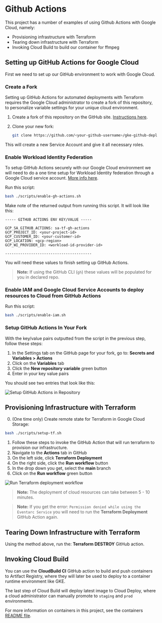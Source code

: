 # Github Actions
This project has a number of examples of using Github Actions with Google Cloud, namely:

- Provisioning infrastructure with Terraform
- Tearing down infrastructure with Terraform
- Invoking Cloud Build to build our container for ffmpeg

## Setting up GitHub Actions for Google Cloud

First we need to set up our GitHub environment to work with Google Cloud.

### Create a Fork

Setting up GitHub Actions for automated deployments with Terraform requires the Google Cloud administrator to create a fork of this repository, to personalize variable settings for your unique cloud environment.

1. Create a fork of this repository on the GitHub site. [Instructions here](https://docs.github.com/en/pull-requests/collaborating-with-pull-requests/working-with-forks/fork-a-repo).

2. Clone your new fork:

    ```bash
    git clone https://github.com/<your-github-username>/gke-github-deployment.git
    ```

This will create a new Service Account and give it all necessary roles.

### Enable Workload Identity Federation
To setup GitHub Actions securely with our Google Cloud environment we will need to do a one time setup for Workload Identity federation through a Google Cloud service account. [More info here](https://github.com/google-github-actions/auth?tab=readme-ov-file#workload-identity-federation-through-a-service-account).

Run this script:

```bash
bash ./scripts/enable-gh-actions.sh
```

Make note of the returned output from running this script. It will look like this:

```
----- GITHUB ACTIONS ENV KEY/VALUE -----

GCP_SA_GITHUB_ACTIONS: sa-tf-gh-actions
GCP_PROJECT_ID: <your-project-id>
GCP_CUSTOMER_ID: <your-customer-id>
GCP_LOCATION: <gcp-region>
GCP_WI_PROVIDER_ID: <workload-id-provider-id>

----------------------------------------
```

You will need these values to finish setting up GitHub Actions.

> __Note:__ If using the GitHub CLI (`gh`) these values will be populated for you in declared repo.

### Enable IAM and Google Cloud Service Accounts to deploy resources to Cloud from GitHub Actions

Run this script:

```bash
bash ./scripts/enable-iam.sh
```

### Setup GitHub Actions In Your Fork

With the key/value pairs outputted from the script in the previous step, follow these steps:

1. In the Settings tab on the GitHub page for your fork, go to: **Secrets and Variables > Actions**
1. Click on the **Variables** tab
1. Click the **New repository variable** green button
1. Enter in your key value pairs

You should see two entries that look like this:

![Setup GitHub Actions in Repository](../docs/img/gh-actions-env-setup.png)

## Provisioning Infrastructure with Terraform

0. (One time only) Create remote state for Terraform in Google Cloud Storage:

  ```bash
  bash ./scripts/setup-tf.sh
  ```

1. Follow these steps to invoke the GitHub Action that will run terraform to provision our infrastructure.
  1. Navigate to the **Actions** tab in GitHub
  1. On the left side, click **Terraform Deployment**
  1. On the right side, click the **Run workflow** button
  1. In the drop down you get, select the **main** branch
  1. Click on the **Run workflow** green button

![Run Terraform deployment workflow](../docs/img/gh-actions-workflow-run.png)

> __Note:__ The deployment of cloud resources can take between 5 - 10 minutes.

> __Note:__ If you get the error: `Permission denied while using the Eventarc Service` you will need to run the **Terraform Deployment** GitHub Action again.

## Tearing Down Infrastructure with Terraform

Using the method above, run the: **Terraform DESTROY** GitHub action.

## Invoking Cloud Build

You can use the **CloudBuild CI** GitHub action to build and push containers to Artifact Registry, where they will later be used to deploy to a container runtime environment like GKE.

The last step of Cloud Build will deploy latest image to Cloud Deploy, where a cloud administrator can manually promote to `staging` and `prod` environments.

For more information on containers in this project, see the containers [README file](../containers/README.md).
